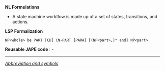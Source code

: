 __NL Formulations__ 



* A state machine workflow is made up of a set of states, transitions, and actions.


  

__LSP Formalization__ 




```
NP<whole> be PART [CD] CN-PART [PARA] [(NP<part>,)* and] NP<part>

```


__Reusable JAPE code__ 
 : -
 




---



_[Abbreviation and symbols](../../Community/LSPSymbols "Community:LSPSymbols")_